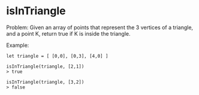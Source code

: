 # isInTriangle

Problem:
Given an array of points that represent the 3 vertices of a triangle, and a point K, return true if K is inside the triangle.

Example:

    let triangle = [ [0,0], [0,3], [4,0] ]
  
    isInTriangle(triangle, [2,1])
    > true

    isInTriangle(triangle, [3,2])
    > false
